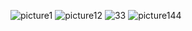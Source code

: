 
![picture1](https://user-images.githubusercontent.com/18491653/34231789-437e1338-e592-11e7-90d8-2b1596dedcbf.png)
![picture12](https://user-images.githubusercontent.com/18491653/34231790-43ac0496-e592-11e7-9541-bd8d2eec957f.png)
![33](https://user-images.githubusercontent.com/18491653/34231791-43c1982e-e592-11e7-8d72-9ec64a51f9f9.png)
![picture144](https://user-images.githubusercontent.com/18491653/34231792-43d7ea8e-e592-11e7-8c73-89ea2026b232.png)
